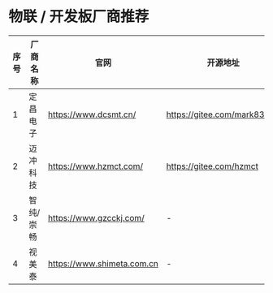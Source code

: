 # 物联 / 开发板厂商推荐
序号 | 厂商名称     | 官网  | 开源地址
-------- |-------- | ----- | -----
1  | 定昌电子 |https://www.dcsmt.cn/ | https://gitee.com/mark83136
2  | 迈冲科技 | https://www.hzmct.com/ | https://gitee.com/hzmct
3  | 智纯/崇畅 |https://www.gzcckj.com/ |  -
4  | 视美泰  | https://www.shimeta.com.cn      |  -
